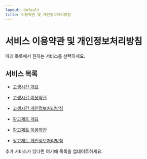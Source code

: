 ```yaml
---
layout: default
title: 이용약관 및 개인정보처리방침
---
```


# 서비스 이용약관 및 개인정보처리방침

아래 목록에서 원하는 서비스를 선택하세요.

## 서비스 목록

- [고생시간 개요](./hard_time/index.md)
- [고생시간 이용약관](./hard_time/terms.md)
- [고생시간 개인정보처리방침](./hard_time/privacy.md)

- [팡고제트 개요](./pango_jett/index.md)
- [팡고제트 이용약관](./pango_jett/terms.md)
- [팡고제트 개인정보처리방침](./pango_jett/privacy.md)

추가 서비스가 있다면 여기에 목록을 업데이트하세요.
